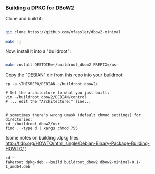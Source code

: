 
### Building a DPKG for DBoW2

Clone and build it:
```bash

git clone https://github.com/mfassler/dbow2-minimal

make -j
```

Now, install it into a "buildroot":
```bash

make install DESTDIR=~/buildroot_dbow2 PREFIX=/usr

```


Copy the "DEBIAN" dir from this repo into your buildroot:

```
cp -a $THISREPO/DEBIAN ~/buildroot_dbow2/

# Set the architecture to what you just built:
vim ~/buildroot_dbow2/DEBIAN/control
# ... edit the "Architecture:" line...


# sometimes there's wrong umask (default chmod settings) for directories:
cd ~/buildroot_dbow2/usr
find . -type d | xargs chmod 755
```

(some notes on building .dpkg files:  http://tldp.org/HOWTO/html_single/Debian-Binary-Package-Building-HOWTO/ )

```
cd ~
fakeroot dpkg-deb --build buildroot_dbow2 dbow2-minimal-0.1-1_amd64.deb
```

